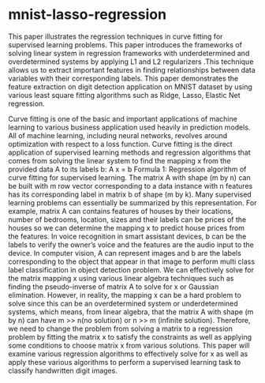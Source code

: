 # mnist-lasso-regression
This paper illustrates the regression techniques in curve fitting for supervised learning problems. This paper introduces the frameworks of solving linear system in regression frameworks with underdetermined and overdetermined systems by applying L1 and L2 regularizers .This technique allows us to extract important features in finding relationships between data variables with their corresponding labels. This paper demonstrates the feature extraction on digit detection application on MNIST dataset by using various least square fitting algorithms such as Ridge, Lasso, Elastic Net regression.

Curve fitting is one of the basic and important applications of machine learning to various business application used heavily in prediction models. All of machine learning, including neural networks, revolves around optimization with respect to a loss function. Curve fitting is the direct application of supervised learning methods and regression algorithms that comes from solving the linear system to find the mapping x from the provided data A to its labels b:
	A x = b
Formula 1: Regression algorithm of curve fitting for supervised learning. 
The matrix A with shape (m by n) can be built with m row vector corresponding to a data instance with n features has its corresponding label in matrix b of shape (m by k). Many supervised learning problems can essentially be summarized by this representation. For example, matrix A can contains features of houses by their locations, number of bedrooms, location, sizes and their labels can be prices of the houses so we can determine the mapping x to predict house prices from the features. In voice recognition in smart assistant devices, b can be the labels to verify the owner’s voice and the features are the audio input to the device. In computer vision, A can represent images and b are the labels corresponding to the object that appear in that image to perform multi class label classification in object detection problem. We can effectively solve for the matrix mapping x using various linear algebra techniques such as finding the pseudo-inverse of matrix A to solve for x or Gaussian elimination. However, in reality, the mapping x can be a hard problem to solve since this can be an overdetermined system or underdetermined systems, which means, from linear algebra,  that the matrix A with shape (m by n) can have m >> n(no solution) or n >> m (infinite solution). Therefore, we need to change the problem from solving a matrix to a regression problem by fitting the matrix x to satisfy the constraints as well as applying some conditions to choose matrix x from various solutions. This paper will examine various regression algorithms to effectively solve for x as well as apply these various algorithms to perform a supervised learning task to classify handwritten digit images. 
